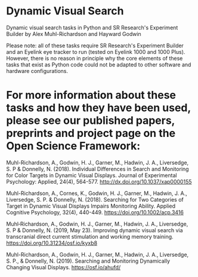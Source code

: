 # Dynamic Visual Search
Dynamic visual search tasks in Python and SR Research's Experiment Builder by Alex Muhl-Richardson and Hayward Godwin

Please note: all of these tasks require SR Research's Experiment Builder and an Eyelink eye tracker to run (tested on Eyelink 1000 and 1000 Plus). However, there is no reason in principle why the core elements of these tasks that exist as Python code could not be adapted to other software and hardware configurations.

# For more information about these tasks and how they have been used, please see our published papers, preprints and project page on the Open Science Framework:

Muhl-Richardson, A., Godwin, H. J., Garner, M., Hadwin, J. A., Liversedge, S. P & Donnelly, N. (2018). Individual Differences in Search and Monitoring for Color Targets in Dynamic Visual Displays. Journal of Experimental Psychology: Applied, 24(4), 564-577. http://dx.doi.org/10.1037/xap0000155

Muhl-Richardson, A., Cornes, K., Godwin, H. J., Garner, M., Hadwin, J. A., Liversedge, S. P. & Donnelly, N. (2018). Searching for Two Categories of Target in Dynamic Visual Displays Impairs Monitoring Ability. Applied Cognitive Psychology, 32(4), 440-449. https://doi.org/10.1002/acp.3416

Muhl‐Richardson, A., Godwin, H. J., Garner, M., Hadwin, J. A., Liversedge, S. P & Donnelly, N. (2019, May 23).
Improving dynamic visual search via transcranial direct current stimulation and working memory training. 
https://doi.org/10.31234/osf.io/kyxb8

Muhl-Richardson, A., Godwin, H. J., Garner, M., Hadwin, J. A., Liversedge, S. P., & Donnelly, N. (2019). Searching and Monitoring Dynamically Changing Visual Displays. https://osf.io/ahufd/

